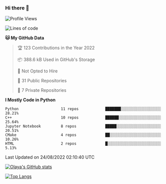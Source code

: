### Hi there 👋

<!--START_SECTION:waka-->
![Profile Views](http://img.shields.io/badge/Profile%20Views-0-blue)

![Lines of code](https://img.shields.io/badge/From%20Hello%20World%20I%27ve%20Written-4%20Million%20lines%20of%20code-blue)

**🐱 My GitHub Data** 

> 🏆 123 Contributions in the Year 2022
 > 
> 📦 388.6 kB Used in GitHub's Storage 
 > 
> 🚫 Not Opted to Hire
 > 
> 📜 31 Public Repositories 
 > 
> 🔑 7 Private Repositories  
 > 
**I Mostly Code in Python** 

```text
Python                   11 repos            ███████░░░░░░░░░░░░░░░░░░   28.21% 
C++                      10 repos            ██████░░░░░░░░░░░░░░░░░░░   25.64% 
Jupyter Notebook         8 repos             █████░░░░░░░░░░░░░░░░░░░░   20.51% 
CMake                    4 repos             ██░░░░░░░░░░░░░░░░░░░░░░░   10.26% 
HTML                     2 repos             █░░░░░░░░░░░░░░░░░░░░░░░░   5.13%

```



 Last Updated on 24/08/2022 02:10:40 UTC
<!--END_SECTION:waka-->
[![Olaya's GitHub stats](https://github-readme-stats.vercel.app/api?username=olayasturias&count_private=true&show_icons=true)](https://github.com/anuraghazra/github-readme-stats)

[![Top Langs](https://github-readme-stats.vercel.app/api/top-langs/?username=olayasturias&layout=compact&count_private=true&hide=javascript,html,Jupyter%20Notebook,CSS,c%23,Makefile,Tex,GLSL,qmake,M4,scilab&show_icons=true&include_all_commits=false&is_fork=false)](https://github.com/anuraghazra/github-readme-stats)

<!--
**olayasturias/olayasturias** is a ✨ _special_ ✨ repository because its `README.md` (this file) appears on your GitHub profile.

Here are some ideas to get you started:

- 🔭 I’m currently working on ...
- 🌱 I’m currently learning ...
- 👯 I’m looking to collaborate on ...
- 🤔 I’m looking for help with ...
- 💬 Ask me about ...
- 📫 How to reach me: ...
- 😄 Pronouns: ...
- ⚡ Fun fact: ...
-->
